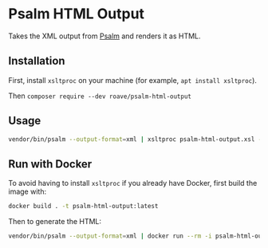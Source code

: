 # Psalm HTML Output

Takes the XML output from [Psalm](https://psalm.dev/) and renders it as HTML.

## Installation

First, install `xsltproc` on your machine (for example, `apt install xsltproc`).

Then `composer require --dev roave/psalm-html-output`

## Usage

```bash
vendor/bin/psalm --output-format=xml | xsltproc psalm-html-output.xsl - > psalm-report.html
```

## Run with Docker

To avoid having to install `xsltproc` if you already have Docker, first build the image with:

```bash
docker build . -t psalm-html-output:latest
```

Then to generate the HTML:

```bash
vendor/bin/psalm --output-format=xml | docker run --rm -i psalm-html-output:latest > psalm-report.html
```
